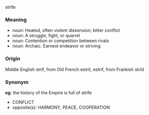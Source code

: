 strife
### Meaning
+ _noun_: Heated, often violent dissension; bitter conflict
+ _noun_: A struggle, fight, or quarrel
+ _noun_: Contention or competition between rivals
+ _noun_: Archaic. Earnest endeavor or striving

### Origin

Middle English strif, from Old French estrit, estrif, from Frankish strīd

### Synonym

__eg__: the history of the Empire is full of strife

+ CONFLICT
+ opposite(s): HARMONY, PEACE, COOPERATION


